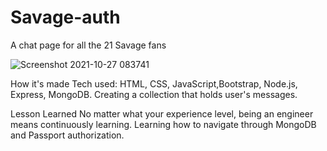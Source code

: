 # Savage-auth
A chat page for all the 21 Savage fans

![Screenshot 2021-10-27 083741](https://user-images.githubusercontent.com/88953222/139067017-3a3d2ad6-88a0-494b-a847-6b4e7704aa81.png)

How it's made Tech used: HTML, CSS, JavaScript,Bootstrap, Node.js, Express, MongoDB.
Creating a collection that holds user's messages.

Lesson Learned No matter what your experience level, being an engineer means continuously learning. Learning how to navigate through MongoDB and Passport authorization. 
